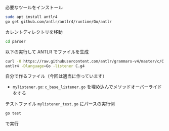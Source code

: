 必要なツールをインストール

```sh
sudo apt install antlr4
go get github.com/antlr/antlr4/runtime/Go/antlr
```

カレントディレクトリを移動

```sh
cd parser
```

以下の実行して ANTLR でファイルを生成

```sh
curl -O https://raw.githubusercontent.com/antlr/grammars-v4/master/c/C.g4
antlr4 -Dlanguage=Go -listener C.g4
```

自分で作るファイル（今回は適当に作っています）
- `mylistener.go`: `c_base_listener.go` を埋め込んでメソッドオーバーライドをする

テストファイル `mylistener_test.go` にパースの実行例

```sh
go test
```

で実行


